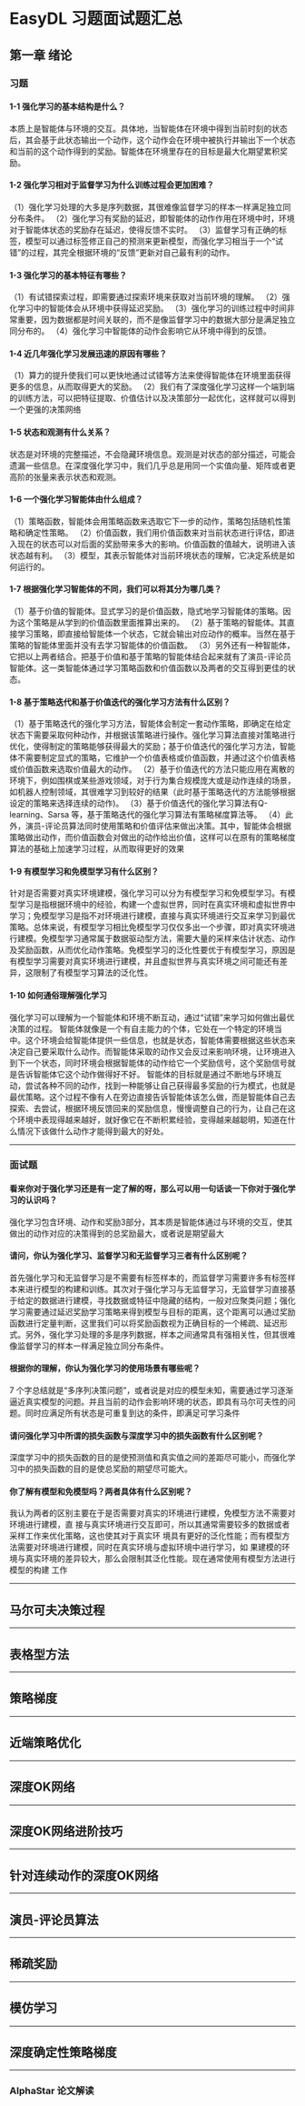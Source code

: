 # EasyDL 习题面试题汇总

## 第一章 绪论
### 习题
#### 1-1 强化学习的基本结构是什么？
本质上是智能体与环境的交互。具体地，当智能体在环境中得到当前时刻的状态后，其会基于此状态输出一个动作，这个动作会在环境中被执行并输出下一个状态和当前的这个动作得到的奖励。智能体在环境里存在的目标是最大化期望累积奖励。
#### 1-2 强化学习相对于监督学习为什么训练过程会更加困难？
（1）强化学习处理的大多是序列数据，其很难像监督学习的样本一样满足独立同分布条件。
（2）强化学习有奖励的延迟，即智能体的动作作用在环境中时，环境对于智能体状态的奖励存在延迟，使得反馈不实时。
（3）监督学习有正确的标签，模型可以通过标签修正自己的预测来更新模型，而强化学习相当于一个“试错”的过程，其完全根据环境的“反馈”更新对自己最有利的动作。
#### 1-3 强化学习的基本特征有哪些？
（1）有试错探索过程，即需要通过探索环境来获取对当前环境的理解。
（2）强化学习中的智能体会从环境中获得延迟奖励。
（3）强化学习的训练过程中时间非常重要，因为数据都是时间关联的，而不是像监督学习中的数据大部分是满足独立同分布的。
（4）强化学习中智能体的动作会影响它从环境中得到的反馈。
#### 1-4 近几年强化学习发展迅速的原因有哪些？
（1）算力的提升使我们可以更快地通过试错等方法来使得智能体在环境里面获得更多的信息，从而取得更大的奖励。
（2）我们有了深度强化学习这样一个端到端的训练方法，可以把特征提取、价值估计以及决策部分一起优化，这样就可以得到一个更强的决策网络
#### 1-5 状态和观测有什么关系？
状态是对环境的完整描述，不会隐藏环境信息。观测是对状态的部分描述，可能会遗漏一些信息。在深度强化学习中，我们几乎总是用同一个实值向量、矩阵或者更高阶的张量来表示状态和观测。
#### 1-6 一个强化学习智能体由什么组成？
（1）策略函数，智能体会用策略函数来选取它下一步的动作，策略包括随机性策略和确定性策略。
（2）价值函数，我们用价值函数来对当前状态进行评估，即进入现在的状态可以对后面的奖励带来多大的影响。价值函数的值越大，说明进入该状态越有利。
（3）模型，其表示智能体对当前环境状态的理解，它决定系统是如何运行的。
#### 1-7 根据强化学习智能体的不同，我们可以将其分为哪几类？
（1）基于价值的智能体。显式学习的是价值函数，隐式地学习智能体的策略。因为这个策略是从学到的价值函数里面推算出来的。
（2）基于策略的智能体。其直接学习策略，即直接给智能体一个状态，它就会输出对应动作的概率。当然在基于策略的智能体里面并没有去学习智能体的价值函数。
（3）另外还有一种智能体，它把以上两者结合。把基于价值和基于策略的智能体结合起来就有了演员-评论员智能体。这一类智能体通过学习策略函数和价值函数以及两者的交互得到更佳的状态。
#### 1-8 基于策略迭代和基于价值迭代的强化学习方法有什么区别？
（1）基于策略迭代的强化学习方法，智能体会制定一套动作策略，即确定在给定状态下需要采取何种动作，并根据该策略进行操作。强化学习算法直接对策略进行优化，使得制定的策略能够获得最大的奖励；基于价值迭代的强化学习方法，智能体不需要制定显式的策略，它维护一个价值表格或价值函数，并通过这个价值表格或价值函数来选取价值最大的动作。
（2）基于价值迭代的方法只能应用在离散的环境下，例如围棋或某些游戏领域，对于行为集合规模庞大或是动作连续的场景，如机器人控制领域，其很难学习到较好的结果（此时基于策略迭代的方法能够根据设定的策略来选择连续的动作)。
（3）基于价值迭代的强化学习算法有Q-learning、Sarsa 等，基于策略迭代的强化学习算法有策略梯度算法等。
（4）此外，演员-评论员算法同时使用策略和价值评估来做出决策。其中，智能体会根据策略做出动作，而价值函数会对做出的动作给出价值，这样可以在原有的策略梯度算法的基础上加速学习过程，从而取得更好的效果
#### 1-9 有模型学习和免模型学习有什么区别？
针对是否需要对真实环境建模，强化学习可以分为有模型学习和免模型学习。有模型学习是指根据环境中的经验，构建一个虚拟世界，同时在真实环境和虚拟世界中学习；免模型学习是指不对环境进行建模，直接与真实环境进行交互来学习到最优策略。总体来说，有模型学习相比免模型学习仅仅多出一个步骤，即对真实环境进行建模。免模型学习通常属于数据驱动型方法，需要大量的采样来估计状态、动作及奖励函数，从而优化动作策略。免模型学习的泛化性要优于有模型学习，原因是有模型学习需要对真实环境进行建模，并且虚拟世界与真实环境之间可能还有差异，这限制了有模型学习算法的泛化性。
#### 1-10 如何通俗理解强化学习
强化学习可以理解为一个智能体和环境不断互动，通过“试错”来学习如何做出最优决策的过程。
智能体就像是一个有自主能力的个体，它处在一个特定的环境当中。这个环境会给智能体提供一些信息，也就是状态，智能体需要根据这些状态来决定自己要采取什么动作。而智能体采取的动作又会反过来影响环境，让环境进入到下一个状态，同时环境会根据智能体的动作给它一个奖励信号，这个奖励信号就是告诉智能体它这个动作做得好不好。
智能体的目标就是通过不断地与环境互动，尝试各种不同的动作，找到一种能够让自己获得最多奖励的行为模式，也就是最优策略。这个过程不像有人在旁边直接告诉智能体该怎么做，而是智能体自己去探索、去尝试，根据环境反馈回来的奖励信息，慢慢调整自己的行为，让自己在这个环境中表现得越来越好，就好像它在不断积累经验，变得越来越聪明，知道在什么情况下该做什么动作才能得到最大的好处。

---
### 面试题
#### 看来你对于强化学习还是有一定了解的呀，那么可以用一句话谈一下你对于强化学习的认识吗？
强化学习包含环境、动作和奖励3部分，其本质是智能体通过与环境的交互，使其做出的动作对应的决策得到的总奖励最大，或者说是期望最大
#### 请问，你认为强化学习、监督学习和无监督学习三者有什么区别呢？
首先强化学习和无监督学习是不需要有标签样本的，而监督学习需要许多有标签样本来进行模型的构建和训练。其次对于强化学习与无监督学习，无监督学习直接基于给定的数据进行建模，寻找数据或特征中隐藏的结构，一般对应聚类问题；强化学习需要通过延迟奖励学习策略来得到模型与目标的距离，这个距离可以通过奖励函数进行定量判断，这里我们可以将奖励函数视为正确目标的一个稀疏、延迟形式。另外，强化学习处理的多是序列数据，样本之间通常具有强相关性，但其很难像监督学习的样本一样满足独立同分布条件。
#### 根据你的理解，你认为强化学习的使用场景有哪些呢？
7 个字总结就是“多序列决策问题”，或者说是对应的模型未知，需要通过学习逐渐逼近真实模型的问题。并且当前的动作会影响环境的状态，即具有马尔可夫性的问题。同时应满足所有状态是可重复到达的条件，即满足可学习条件
#### 请问强化学习中所谓的损失函数与深度学习中的损失函数有什么区别呢？
深度学习中的损失函数的目的是使预测值和真实值之间的差距尽可能小，而强化学习中的损失函数的目的是使总奖励的期望尽可能大。
#### 你了解有模型和免模型吗？两者具体有什么区别呢？
我认为两者的区别主要在于是否需要对真实的环境进行建模，免模型方法不需要对环境进行建模，直
接与真实环境进行交互即可，所以其通常需要较多的数据或者采样工作来优化策略，这也使其对于真实环
境具有更好的泛化性能；而有模型方法需要对环境进行建模，同时在真实环境与虚拟环境中进行学习，如
果建模的环境与真实环境的差异较大，那么会限制其泛化性能。现在通常使用有模型方法进行模型的构建
工作

---

## 马尔可夫决策过程
---
## 表格型方法
---
## 策略梯度
--- 
## 近端策略优化
---
## 深度OK网络
---
## 深度OK网络进阶技巧
---
## 针对连续动作的深度OK网络
---
## 演员-评论员算法
---
## 稀疏奖励
---
## 模仿学习
---
## 深度确定性策略梯度
---
### AlphaStar 论文解读
